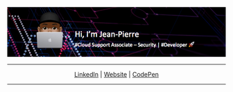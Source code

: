 <div align="center">

<img src="https://github.com/juljeanpierre/juljeanpierre/raw/master/banner.png"/>

</div>

- - -

<p align="center">
  <a href="https://www.linkedin.com/in/jean-pierre-julius-872ba240">LinkedIn</a> | <a href="https://www.jeanpierrejulius.com/">Website</a> | <a href="https://codepen.io/juljeanpierre">CodePen</a>
</p>


<p align="center">
  <script src="https://tryhackme.com/badge/263358"></script>
</p>

- - -
